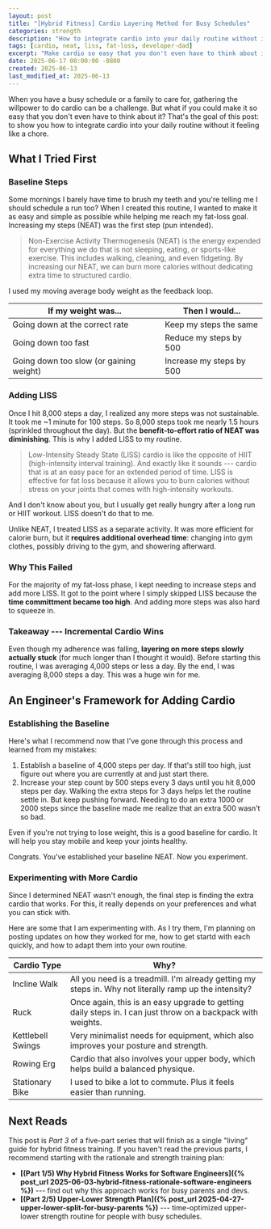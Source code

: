 ```yaml
---
layout: post
title: "[Hybrid Fitness] Cardio Layering Method for Busy Schedules"
categories: strength
description: "How to integrate cardio into your daily routine without it feeling like a chore. Focus on NEAT and LISS for sustainable fat loss."
tags: [cardio, neat, liss, fat-loss, developer-dad]
excerpt: "Make cardio so easy that you don't even have to think about it. Focus on NEAT and LISS for sustainable fat loss without the chore."
date: 2025-06-17 00:00:00 -0800
created: 2025-06-13
last_modified_at: 2025-06-13
---
```

When you have a busy schedule or a family to care for, gathering the willpower to do cardio can be a challenge. But what if you could make it so easy that you don't even have to think about it? That's the goal of this post: to show you how to integrate cardio into your daily routine without it feeling like a chore.

## What I Tried First

### Baseline Steps

Some mornings I barely have time to brush my teeth and you're telling me I should schedule a run too? When I created this routine, I wanted to make it as easy and simple as possible while helping me reach my fat-loss goal. Increasing my steps (NEAT) was the first step (pun intended).

> Non-Exercise Activity Thermogenesis (NEAT) is the energy expended for everything we do that is not sleeping, eating, or sports-like exercise. This includes walking, cleaning, and even fidgeting. By increasing our NEAT, we can burn more calories without dedicating extra time to structured cardio.

I used my moving average body weight as the feedback loop.

| If my weight was... | Then I would... |
| --- | --- |
| Going down at the correct rate | Keep my steps the same |
| Going down too fast | Reduce my steps by 500 |
| Going down too slow (or gaining weight) | Increase my steps by 500 |

### Adding LISS

Once I hit 8,000 steps a day, I realized any more steps was not sustainable. It took me ~1 minute for 100 steps. So 8,000 steps took me nearly 1.5 hours (sprinkled throughout the day). But the **benefit-to-effort ratio of NEAT was diminishing**. This is why I added LISS to my routine.

> Low-Intensity Steady State (LISS) cardio is like the opposite of HIIT (high-intensity interval training). And exactly like it sounds --- cardio that is at an easy pace for an extended period of time. LISS is effective for fat loss because it allows you to burn calories without stress on your joints that comes with high-intensity workouts.

And I don't know about you, but I usually get really hungry after a long run or HIIT workout. LISS doesn't do that to me.

Unlike NEAT, I treated LISS as a separate activity. It was more efficient for calorie burn, but it **requires additional overhead time**: changing into gym clothes, possibly driving to the gym, and showering afterward.

### Why This Failed

For the majority of my fat-loss phase, I kept needing to increase steps and add more LISS. It got to the point where I simply skipped LISS because the **time committment became too high**. And adding more steps was also hard to squeeze in.


### Takeaway --- Incremental Cardio Wins

Even though my adherence was falling, **layering on more steps slowly actually stuck** (for much longer than I thought it would). Before starting this routine, I was averaging 4,000 steps or less a day. By the end, I was averaging 8,000 steps a day. This was a huge win for me.

## An Engineer's Framework for Adding Cardio

### Establishing the Baseline

Here's what I recommend now that I've gone through this process and learned from my mistakes:

1. Establish a baseline of 4,000 steps per day. If that's still too high, just figure out where you are currently at and just start there.
2. Increase your step count by 500 steps every 3 days until you hit 8,000 steps per day. Walking the extra steps for 3 days helps let the routine settle in. But keep pushing forward. Needing to do an extra 1000 or 2000 steps since the baseline made me realize that an extra 500 wasn't so bad.

Even if you're not trying to lose weight, this is a good baseline for cardio. It will help you stay mobile and keep your joints healthy.

Congrats. You've established your baseline NEAT. Now you experiment.

### Experimenting with More Cardio

Since I determined NEAT wasn't enough, the final step is finding the extra cardio that works. For this, it really depends on your preferences and what you can stick with.

Here are some that I am experimenting with. As I try them, I'm planning on posting updates on how they worked for me, how to get startd with each quickly, and how to adapt them into your own routine.

| Cardio Type | Why? |
| --- | --- |
| Incline Walk | All you need is a treadmill. I'm already getting my steps in. Why not literally ramp up the intensity? |
| Ruck | Once again, this is an easy upgrade to getting daily steps in. I can just throw on a backpack with weights. |
| Kettlebell Swings | Very minimalist needs for equipment, which also improves your posture and strength. |
| Rowing Erg | Cardio that also involves your upper body, which helps build a balanced physique. |
| Stationary Bike | I used to bike a lot to commute. Plus it feels easier than running. |


## Next Reads
This post is *Part 3* of a five-part series that will finish as a single "living" guide for hybrid fitness training. If you haven't read the previous parts, I recommend starting with the rationale and strength training plan:

* **[(Part 1/5) Why Hybrid Fitness Works for Software Engineers]({% post_url 2025-06-03-hybrid-fitness-rationale-software-engineers %})** --- find out why this approach works for busy parents and devs.
* **[(Part 2/5) Upper-Lower Strength Plan]({% post_url 2025-04-27-upper-lower-split-for-busy-parents %})** --- time-optimized upper-lower strength routine for people with busy schedules.
